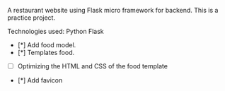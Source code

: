 A restaurant website using Flask micro framework for backend.
This is a practice project.

Technologies used:
 Python
 Flask


- [*] Add food model.
- [*] Templates food.
- [ ] Optimizing the HTML and CSS of the food template
- [*] Add favicon